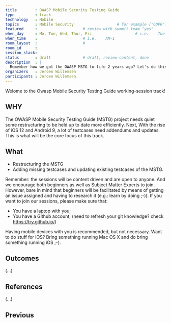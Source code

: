 ```yaml
---
title        : OWASP Mobile Security Testing Guide
type         : track
technology   : Mobile
topics       : Mobile Security                   # for example ["GDPR"]
featured     :                    # review with summit team "yes"
when_day     : Mo, Tue, Wed, Thur, Fri                   # i.e.    Tue
when_time    :                    # i.e.    AM-1
room_layout  :                    #
room_id      :
session_slack:
status       : draft              # draft, review-content, done
description  : |
  Remember how we got the OWASP MSTG to life 2 years ago? Let's do this again! This time it is all about the restructuring of the MSTG and updating the testcases to the more recent Android and iOS versions.
organizers   : Jeroen Willemsen
participants : Jeroen Willemsen
---
```


Welome to the Owasp Mobile Security Testing Guide working-session track!

## WHY

The OWASP Mobile Security Testing Guide (MSTG) project needs quiet some restructuring to be held up to date more efficiently. Next, With the rise of iOS 12 and Android 9, a lot of testcases need addendums and updates. This is what will be the core focus of this track.

## What

- Restructuring the MSTG
- Adding missing testcases and updating existing testcases of the MSTG.

Remember: the sessions will be content driven and are open to anyone. And we encourage both beginners as well as Subject Matter Experts to join. However, bare in mind that beginners will be facilitated by means of getting an issue assigned and having to research it (e.g.: learn by doing ;-)).
If you want to join our sessions, please make sure that:
- You have a laptop with you;
- You have a Github account; (need to refresh your git knowledge? check https://try.github.io/)

Having mobile devices with you is recommended, but not necessary. Want to do stuff for iOS? Bring something running Mac OS X and do bring something running iOS ;-).

## Outcomes

(...)

## References

(...)


## Previous
